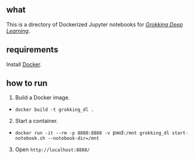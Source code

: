 ## what

This is a directory of Dockerized Jupyter notebooks for [_Grokking Deep Learning_](https://www.manning.com/books/grokking-deep-learning).

## requirements

Install [Docker](https://www.docker.com/what-docker).

## how to run

1. Build a Docker image.
  * `docker build -t grokking_dl .`
2. Start a container.
  * `docker run -it --rm -p 8888:8888 -v `pwd`:/mnt grokking_dl start-notebook.sh --notebook-dir=/mnt`
3. Open `http://localhost:8888/`
